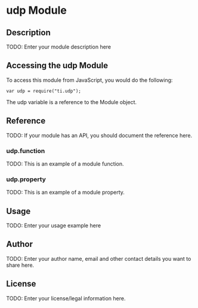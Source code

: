 # udp Module

## Description

TODO: Enter your module description here

## Accessing the udp Module

To access this module from JavaScript, you would do the following:

    var udp = require("ti.udp");

The udp variable is a reference to the Module object.

## Reference

TODO: If your module has an API, you should document
the reference here.

### udp.function

TODO: This is an example of a module function.

### udp.property

TODO: This is an example of a module property.

## Usage

TODO: Enter your usage example here

## Author

TODO: Enter your author name, email and other contact
details you want to share here.

## License

TODO: Enter your license/legal information here.
